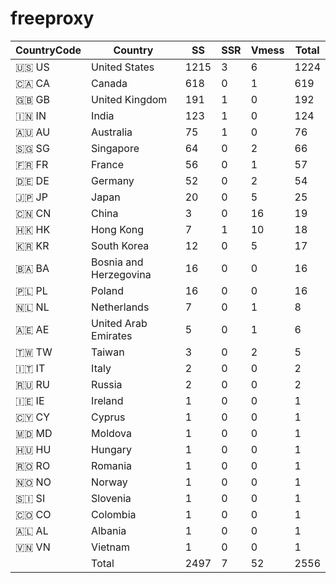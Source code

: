 # freeproxy

|CountryCode|Country|SS|SSR|Vmess|Total|
|  ----  | ----  |  ----  | ----  |  ----  | ----  |
|🇺🇸 US|United States|1215|3|6|1224|
|🇨🇦 CA|Canada|618|0|1|619|
|🇬🇧 GB|United Kingdom|191|1|0|192|
|🇮🇳 IN|India|123|1|0|124|
|🇦🇺 AU|Australia|75|1|0|76|
|🇸🇬 SG|Singapore|64|0|2|66|
|🇫🇷 FR|France|56|0|1|57|
|🇩🇪 DE|Germany|52|0|2|54|
|🇯🇵 JP|Japan|20|0|5|25|
|🇨🇳 CN|China|3|0|16|19|
|🇭🇰 HK|Hong Kong|7|1|10|18|
|🇰🇷 KR|South Korea|12|0|5|17|
|🇧🇦 BA|Bosnia and Herzegovina|16|0|0|16|
|🇵🇱 PL|Poland|16|0|0|16|
|🇳🇱 NL|Netherlands|7|0|1|8|
|🇦🇪 AE|United Arab Emirates|5|0|1|6|
|🇹🇼 TW|Taiwan|3|0|2|5|
|🇮🇹 IT|Italy|2|0|0|2|
|🇷🇺 RU|Russia|2|0|0|2|
|🇮🇪 IE|Ireland|1|0|0|1|
|🇨🇾 CY|Cyprus|1|0|0|1|
|🇲🇩 MD|Moldova|1|0|0|1|
|🇭🇺 HU|Hungary|1|0|0|1|
|🇷🇴 RO|Romania|1|0|0|1|
|🇳🇴 NO|Norway|1|0|0|1|
|🇸🇮 SI|Slovenia|1|0|0|1|
|🇨🇴 CO|Colombia|1|0|0|1|
|🇦🇱 AL|Albania|1|0|0|1|
|🇻🇳 VN|Vietnam|1|0|0|1|
||Total|2497|7|52|2556|

